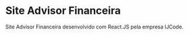 
# Site Advisor Financeira

Site Advisor Financeira desenvolvido com React.JS pela empresa IJCode. 


